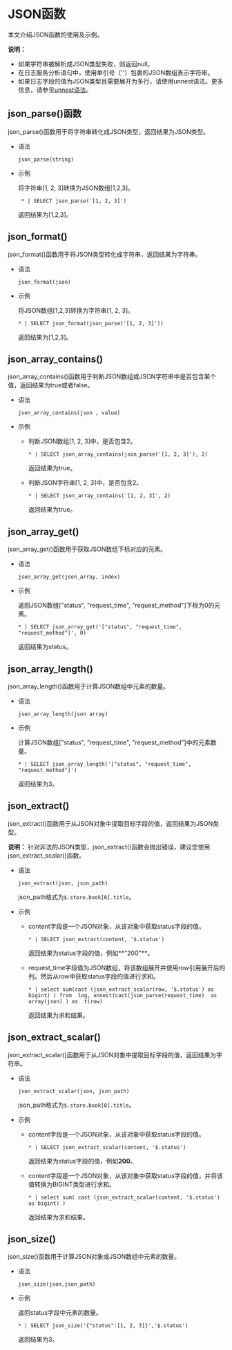 # JSON函数

本文介绍JSON函数的使用及示例。

**说明：**

-   如果字符串被解析成JSON类型失败，则返回null。
-   在日志服务分析语句中，使用单引号（''）包裹的JSON数组表示字符串。
-   如果日志字段的值为JSON类型且需要展开为多行，请使用unnest语法。更多信息，请参见[unnest语法](/cn.zh-CN/查询与分析/SQL分析语法与功能/unnest语法.md)。

## json\_parse\(\)函数

json\_parse\(\)函数用于将字符串转化成JSON类型，返回结果为JSON类型。

-   语法

    ```
    json_parse(string)
    ```

-   示例

    将字符串\[1, 2, 3\]转换为JSON数组\[1,2,3\]。

    ```
     * | SELECT json_parse('[1, 2, 3]')
    ```

    返回结果为\[1,2,3\]。


## json\_format\(\)

json\_format\(\)函数用于将JSON类型转化成字符串，返回结果为字符串。

-   语法

    ```
    json_format(json)
    ```

-   示例

    将JSON数组\[1,2,3\]转换为字符串\[1, 2, 3\]。

    ```
    * | SELECT json_format(json_parse('[1, 2, 3]'))
    ```

    返回结果为\[1,2,3\]。


## json\_array\_contains\(\)

json\_array\_contains\(\)函数用于判断JSON数组或JSON字符串中是否包含某个值，返回结果为true或者false。

-   语法

    ```
    json_array_contains(json , value)
    ```

-   示例
    -   判断JSON数组\[1, 2, 3\]中，是否包含2。

        ```
        * | SELECT json_array_contains(json_parse('[1, 2, 3]'), 2)
        ```

        返回结果为true。

    -   判断JSON字符串\[1, 2, 3\]中，是否包含2。

        ```
        * | SELECT json_array_contains('[1, 2, 3]', 2)
        ```

        返回结果为true。


## json\_array\_get\(\)

json\_array\_get\(\)函数用于获取JSON数组下标对应的元素。

-   语法

    ```
    json_array_get(json_array, index)
    ```

-   示例

    返回JSON数组\["status", "request\_time", "request\_method"\]下标为0的元素。

    ```
    * | SELECT json_array_get('["status", "request_time", "request_method"]', 0)
    ```

    返回结果为status。


## json\_array\_length\(\)

json\_array\_length\(\)函数用于计算JSON数组中元素的数量。

-   语法

    ```
    json_array_length(json array)
    ```

-   示例

    计算JSON数组\["status", "request\_time", "request\_method"\]中的元素数量。

    ```
    * | SELECT json_array_length('["status", "request_time", "request_method"]')
    ```

    返回结果为3。


## json\_extract\(\)

json\_extract\(\)函数用于从JSON对象中提取目标字段的值，返回结果为JSON类型。

**说明：** 针对非法的JSON类型，json\_extract\(\)函数会抛出错误，建议您使用json\_extract\_scalar\(\)函数。

-   语法

    ```
    json_extract(json, json_path)
    ```

    json\_path格式为`$.store.book[0].title`。

-   示例
    -   content字段是一个JSON对象，从该对象中获取status字段的值。

        ```
        * | SELECT json_extract(content, '$.status')
        ```

        返回结果为status字段的值，例如**"200"**。

    -   request\_time字段值为JSON数组，将该数组展开并使用row引用展开后的列。然后从row中获取status字段的值进行求和。

        ```
        * | select sum(cast (json_extract_scalar(row, '$.status') as bigint) ) from  log, unnest(cast(json_parse(request_time)  as array(json) ) as  t(row)
        ```

        返回结果为求和结果。


## json\_extract\_scalar\(\)

json\_extract\_scalar\(\)函数用于从JSON对象中提取目标字段的值，返回结果为字符串。

-   语法

    ```
    json_extract_scalar(json, json_path)
    ```

    json\_path格式为`$.store.book[0].title`。

-   示例
    -   content字段是一个JSON对象，从该对象中获取status字段的值。

        ```
        * | SELECT json_extract_scalar(content, '$.status')
        ```

        返回结果为status字段的值，例如**200**。

    -   content字段是一个JSON对象，从该对象中获取status字段的值，并将该值转换为BIGINT类型进行求和。

        ```
        * | select sum( cast (json_extract_scalar(content, '$.status') as bigint) )
        ```

        返回结果为求和结果。


## json\_size\(\)

json\_size\(\)函数用于计算JSON对象或JSON数组中元素的数量。

-   语法

    ```
    json_size(json,json_path)
    ```

-   示例

    返回status字段中元素的数量。

    ```
    * | SELECT json_size('{"status":[1, 2, 3]}','$.status') 
    ```

    返回结果为3。


